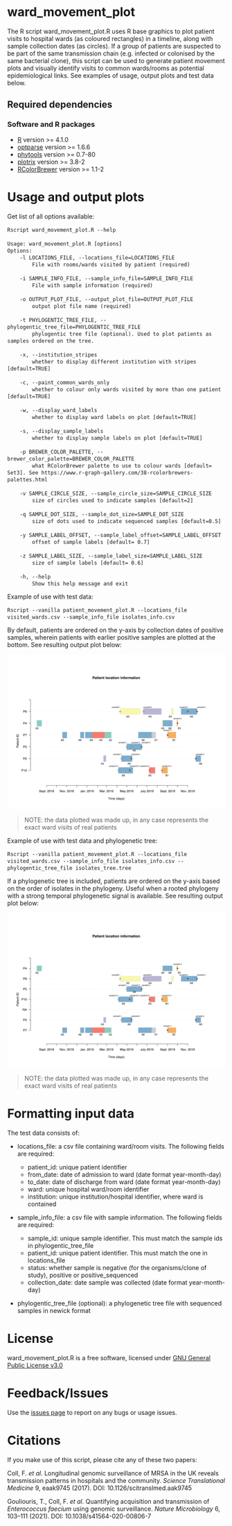 # ward_movement_plot

The R script ward_movement_plot.R uses R base graphics to plot patient visits to hospital wards (as coloured rectangles) in a timeline, along with sample collection dates (as circles). If a group of patients are suspected to be part of the same transmission chain (e.g. infected or colonised by the same bacterial clone), this script can be used to generate patient movement plots and visually identify visits to common wards/rooms as potential epidemiological links. See examples of usage, output plots and test data below.

## Required dependencies

### Software and R packages
* [R](https://www.r-project.org/) version >= 4.1.0
* [optparse](https://cran.r-project.org/web/packages/optparse/index.html) version >= 1.6.6
* [phytools](https://cran.r-project.org/web/packages/phytools/index.html) version >= 0.7-80
* [plotrix](https://cran.r-project.org/web/packages/plotrix/index.html) version >= 3.8-2
* [RColorBrewer](https://www.r-graph-gallery.com/38-rcolorbrewers-palettes.html) version >= 1.1-2


# Usage and output plots

Get list of all options available:
```console
Rscript ward_movement_plot.R --help

Usage: ward_movement_plot.R [options]
Options:
	-l LOCATIONS_FILE, --locations_file=LOCATIONS_FILE
		File with rooms/wards visited by patient (required)

	-i SAMPLE_INFO_FILE, --sample_info_file=SAMPLE_INFO_FILE
		File with sample information (required)

	-o OUTPUT_PLOT_FILE, --output_plot_file=OUTPUT_PLOT_FILE
		output plot file name (required)

	-t PHYLOGENTIC_TREE_FILE, --phylogentic_tree_file=PHYLOGENTIC_TREE_FILE
		phylogentic tree file (optional). Used to plot patients as samples ordered on the tree.

	-x, --institution_stripes
		whether to display different institution with stripes [default=TRUE]

	-c, --paint_common_wards_only
		whether to colour only wards visited by more than one patient [default=TRUE]

	-w, --display_ward_labels
		whether to display ward labels on plot [default=TRUE]

	-s, --display_sample_labels
		whether to display sample labels on plot [default=TRUE]

	-p BREWER_COLOR_PALETTE, --brewer_color_palette=BREWER_COLOR_PALETTE
		what RColorBrewer palette to use to colour wards [default= Set3]. See https://www.r-graph-gallery.com/38-rcolorbrewers-palettes.html

	-v SAMPLE_CIRCLE_SIZE, --sample_circle_size=SAMPLE_CIRCLE_SIZE
		size of circles used to indicate samples [default=2]

	-q SAMPLE_DOT_SIZE, --sample_dot_size=SAMPLE_DOT_SIZE
		size of dots used to indicate sequenced samples [default=0.5]

	-y SAMPLE_LABEL_OFFSET, --sample_label_offset=SAMPLE_LABEL_OFFSET
		offset of sample labels [default= 0.7]

	-z SAMPLE_LABEL_SIZE, --sample_label_size=SAMPLE_LABEL_SIZE
		size of sample labels [default= 0.6]

	-h, --help
		Show this help message and exit
```

Example of use with test data:
```console
Rscript --vanilla patient_movement_plot.R --locations_file visited_wards.csv --sample_info_file isolates_info.csv
```
By default, patients are ordered on the y-axis by collection dates of positive samples, wherein patients with earlier positive samples are plotted at the bottom. See resulting output plot below:

![Patient movement plot 1](https://github.com/francesccoll/ward_movement_plot/blob/main/images/out_plot.no_tree.png)
> NOTE: the data plotted was made up, in any case represents the exact ward visits of real patients

Example of use with test data and phylogenetic tree:
```console
Rscript --vanilla patient_movement_plot.R --locations_file visited_wards.csv --sample_info_file isolates_info.csv --phylogentic_tree_file isolates_tree.tree
```
If a phylogenetic tree is included, patients are ordered on the y-axis based on the order of isolates in the phylogeny. Useful when a rooted phylogeny with a strong temporal phylogenetic signal is available. See resulting output plot below:

![Patient movement plot 2](https://github.com/francesccoll/ward_movement_plot/blob/main/images/out_plot.with_tree.png)
> NOTE: the data plotted was made up, in any case represents the exact ward visits of real patients

# Formatting input data

The test data consists of:
- locations_file: a csv file containing ward/room visits. The following fields are required:
  - patient_id: unique patient identifier
  - from_date: date of admission to ward (date format year-month-day)
  - to_date: date of discharge from ward (date format year-month-day)
  - ward: unique hospital ward/room identifier
  - institution: unique institution/hospital identifier, where ward is contained
  
- sample_info_file: a csv file with sample information. The following fields are required:
  - sample_id: unique sample identifier. This must match the sample ids in phylogentic_tree_file
  - patient_id: unique patient identifier. This must match the one in locations_file
  - status: whether sample is negative (for the organisms/clone of study), positive or positive_sequenced
  - collection_date: date sample was collected (date format year-month-day)

- phylogentic_tree_file (optional): a phylogenetic tree file with sequenced samples in newick format

# License

ward_movement_plot.R  is a free software, licensed under [GNU General Public License v3.0](https://github.com/francesccoll/ward_movement_plot/blob/main/LICENSE)

# Feedback/Issues

Use the [issues page](https://github.com/francesccoll/ward_movement_plot/issues) to report on any bugs or usage issues.

# Citations
If you make use of this script, please cite any of these two papers:

Coll, F. _et al_. Longitudinal genomic surveillance of MRSA in the UK reveals transmission patterns in hospitals and the community. _Science Translational Medicine_ 9, eaak9745 (2017). DOI: 10.1126/scitranslmed.aak9745

Gouliouris, T., Coll, F. _et al_. Quantifying acquisition and transmission of _Enterococcus faecium_ using genomic surveillance. _Nature Microbiology_ 6, 103–111 (2021). DOI: 10.1038/s41564-020-00806-7






